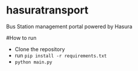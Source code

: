 # hasuratransport
Bus Station management portal powered by Hasura

#How to run
* Clone the repository 
* run `pip install -r requirements.txt`
* `python main.py`

